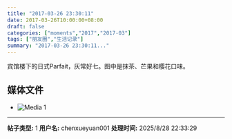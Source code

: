 ```yaml
---
title: "2017-03-26 23:30:11"
date: 2017-03-26T10:00:00+08:00
draft: false
categories: ["moments","2017","2017-03"]
tags: ["朋友圈","生活记录"]
summary: "2017-03-26 23:30:11..."
---
```


宾馆楼下的日式Parfait，灰常好七。图中是抹茶、芒果和樱花口味。

## 媒体文件

- ![Media 1](/Moments/photos/2017-03-26/201703262330110.jpg)

---

**帖子类型:** 1
**用户名:** chenxueyuan001
**处理时间:** 2025/8/28 22:33:29